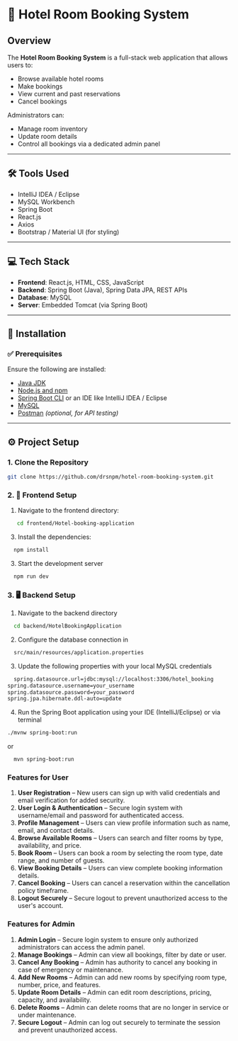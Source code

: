 # 🏨 Hotel Room Booking System

## Overview
The **Hotel Room Booking System** is a full-stack web application that allows users to:
- Browse available hotel rooms
- Make bookings
- View current and past reservations
- Cancel bookings

Administrators can:
- Manage room inventory
- Update room details
- Control all bookings via a dedicated admin panel

---

## 🛠️ Tools Used

- IntelliJ IDEA / Eclipse  
- MySQL Workbench  
- Spring Boot  
- React.js  
- Axios  
- Bootstrap / Material UI (for styling)

---

## 💻 Tech Stack

- **Frontend**: React.js, HTML, CSS, JavaScript  
- **Backend**: Spring Boot (Java), Spring Data JPA, REST APIs  
- **Database**: MySQL  
- **Server**: Embedded Tomcat (via Spring Boot)

---

## 🚀 Installation

### ✅ Prerequisites

Ensure the following are installed:

- [Java JDK](https://www.oracle.com/java/technologies/javase-downloads.html)  
- [Node.js and npm](https://nodejs.org/)  
- [Spring Boot CLI](https://docs.spring.io/spring-boot/docs/current/reference/html/getting-started.html#getting-started-installing-the-cli) or an IDE like IntelliJ IDEA / Eclipse  
- [MySQL](https://www.mysql.com/)  
- [Postman](https://www.postman.com/) *(optional, for API testing)*

---

## ⚙️ Project Setup

### 1. Clone the Repository

```bash
git clone https://github.com/drsnpm/hotel-room-booking-system.git
```

### 2. 📂 Frontend Setup
1. Navigate to the frontend directory:
```bash
   cd frontend/Hotel-booking-application
````

3. Install the dependencies:
```bash
  npm install
````

3. Start the development server
```bash
  npm run dev
```

### 3. 🖥️ Backend Setup
1. Navigate to the backend directory
```bash
  cd backend/HotelBookingApplication
```
2. Configure the database connection in
```bash
  src/main/resources/application.properties
```
3. Update the following properties with your local MySQL credentials
```bash
  spring.datasource.url=jdbc:mysql://localhost:3306/hotel_booking
spring.datasource.username=your_username
spring.datasource.password=your_password
spring.jpa.hibernate.ddl-auto=update
````

4. Run the Spring Boot application using your IDE (IntelliJ/Eclipse) or via terminal
```bash
./mvnw spring-boot:run
```
or
```bash
  mvn spring-boot:run
```

### Features for User
1. **User Registration** – New users can sign up with valid credentials and email verification for added security.
2. **User Login & Authentication** – Secure login system with username/email and password for authenticated access.
3. **Profile Management** – Users can view profile information such as name, email, and contact details.
4. **Browse Available Rooms** – Users can search and filter rooms by type, availability, and price.
5. **Book Room** – Users can book a room by selecting the room type, date range, and number of guests.
6. **View Booking Details** – Users can view complete booking information details.
7. **Cancel Booking** – Users can cancel a reservation within the cancellation policy timeframe.
8. **Logout Securely** – Secure logout to prevent unauthorized access to the user's account.

### Features for Admin
1. **Admin Login** – Secure login system to ensure only authorized administrators can access the admin panel.
2. **Manage Bookings** – Admin can view all bookings, filter by date or user.
3. **Cancel Any Booking** – Admin has authority to cancel any booking in case of emergency or maintenance.
4. **Add New Rooms** – Admin can add new rooms by specifying room type, number, price, and features.
5. **Update Room Details** – Admin can edit room descriptions, pricing, capacity, and availability.
6. **Delete Rooms** – Admin can delete rooms that are no longer in service or under maintenance.
7. **Secure Logout** – Admin can log out securely to terminate the session and prevent unauthorized access.
